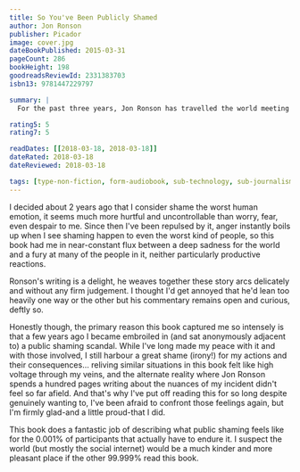 ```yaml
---
title: So You've Been Publicly Shamed
author: Jon Ronson
publisher: Picador
image: cover.jpg
dateBookPublished: 2015-03-31
pageCount: 286
bookHeight: 198
goodreadsReviewId: 2331383703
isbn13: 9781447229797

summary: |
  For the past three years, Jon Ronson has travelled the world meeting recipients of high-profile public shamings. The shamed are people like us – people who, say, made a joke on social media that came out badly, or made a mistake at work. Once their transgression is revealed, collective outrage circles with the force of a hurricane and the next thing they know they’re being torn apart by an angry mob, jeered at, demonized, sometimes even fired from their job. A great renaissance of public shaming is sweeping our land. Justice has been democratized. The silent majority are getting a voice. But what are we doing with our voice? We are mercilessly finding people’s faults. We are defining the boundaries of normality by ruining the lives of those outside it. We are using shame as a form of social control.

rating5: 5
rating7: 5

readDates: [[2018-03-18, 2018-03-18]]
dateRated: 2018-03-18
dateReviewed: 2018-03-18

tags: [type-non-fiction, form-audiobook, sub-technology, sub-journalism]
---
```


I decided about 2 years ago that I consider shame the worst human emotion, it seems much more hurtful and uncontrollable than worry, fear, even despair to me. Since then I've been repulsed by it, anger instantly boils up when I see shaming happen to even the worst kind of people, so this book had me in near-constant flux between a deep sadness for the world and a fury at many of the people in it, neither particularly productive reactions.

Ronson's writing is a delight, he weaves together these story arcs delicately and without any firm judgement. I thought I'd get annoyed that he'd lean too heavily one way or the other but his commentary remains open and curious, deftly so.

Honestly though, the primary reason this book captured me so intensely is that a few years ago I became embroiled in (and sat anonymously adjacent to) a public shaming scandal. While I've long made my peace with it and with those involved, I still harbour a great shame (irony!) for my actions and their consequences… reliving similar situations in this book felt like high voltage through my veins, and the alternate reality where Jon Ronson spends a hundred pages writing about the nuances of my incident didn't feel so far afield. And that's why I've put off reading this for so long despite genuinely wanting to, I've been afraid to confront those feelings again, but I'm firmly glad-and a little proud-that I did.

This book does a fantastic job of describing what public shaming feels like for the 0.001% of participants that actually have to endure it. I suspect the world (but mostly the social internet) would be a much kinder and more pleasant place if the other 99.999% read this book.
